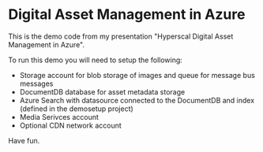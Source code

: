 # Digital Asset Management in Azure
This is the demo code from my presentation "Hyperscal Digital Asset Management in Azure". 

To run this demo you will need to setup the following: 

- Storage account for blob storage of images and queue for message bus messages
- DocumentDB database for asset metadata storage
- Azure Search with datasource connected to the DocumentDB and index (defined in the demosetup project)
- Media Serivces account 
- Optional CDN network account

Have fun.
